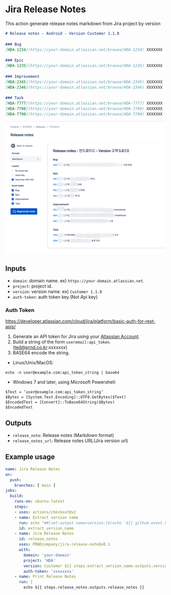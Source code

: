 # Jira Release Notes
This action generate release notes markdown from Jira project by version

```markdown
# Release notes - Android - Version Customer 1.1.0

### Bug
[HDA-1234](https://your-domain.atlassian.net/browse/HDA-1234) XXXXXXX

### Epic
[HDA-1235](https://your-domain.atlassian.net/browse/HDA-1235) XXXXXXX

### Improvement
[HDA-2345](https://your-domain.atlassian.net/browse/HDA-2345) XXXXXXX
[HDA-2346](https://your-domain.atlassian.net/browse/HDA-2346) XXXXXXX

### Task
[HDA-7777](https://your-domain.atlassian.net/browse/HDA-7777) XXXXXXX
[HDA-7780](https://your-domain.atlassian.net/browse/HDA-7780) XXXXXXX
[HDA-7790](https://your-domain.atlassian.net/browse/HDA-7790) XXXXXXX
```

![](art/screenshot_jira_release_note.png)

## Inputs
- `domain`:  domain name. ex) `https://your-domain.atlassian.net`.
- `project`:  project id. 
- `version`:  version name. ex) `Customer 1.1.0`
- `auth-token`:  auth token key.(Not Api key) 

### Auth Token
https://developer.atlassian.com/cloud/jira/platform/basic-auth-for-rest-apis/

1. Generate an API token for Jira using your [Atlassian Account](https://id.atlassian.com/manage/api-tokens).
2. Build a string of the form `useremail:api_token`. (ted@prnd.co.kr:xxxxxxx) 
3. BASE64 encode the string.
- Linux/Unix/MacOS:
```
echo -n user@example.com:api_token_string | base64
```
- Windows 7 and later, using Microsoft Powershell:
```
$Text = ‘user@example.com:api_token_string’
$Bytes = [System.Text.Encoding]::UTF8.GetBytes($Text)
$EncodedText = [Convert]::ToBase64String($Bytes)
$EncodedText
```


## Outputs
- `release_note`: Release notes (Markdown format) 
- `release_notes_url`: Release notes URL(Jira version url) 

## Example usage
```yaml
name: Jira Release Notes
on:
  push:
    branches: [ main ]
jobs:
  build:
    runs-on: ubuntu-latest
    steps:
    - uses: actions/checkout@v2
    - name: Extract version name
      run: echo "##[set-output name=version;]$(echo '${{ github.event.head_commit.message }}' | egrep -o '[0-9]{1,3}\.[0-9]{1,3}\.[0-9]{1,3}')"
      id: extract_version_name           
    - name: Jira Release Notes
      id: release_notes
      uses: PRNDcompany/jira-release-note@v0.1
      with:
        domain: 'your-domain'
        project: 'HDA'
        version: Customer ${{ steps.extract_version_name.outputs.version }}
        auth-token: 'xxxxxxxx'
    - name: Print Release Notes
      run: |
        echo ${{ steps.release_notes.outputs.release_notes }}
```
